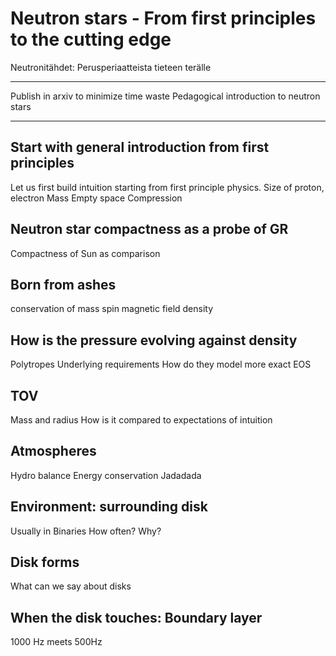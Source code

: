 # Neutron stars - From first principles to the cutting edge
Neutronitähdet: Perusperiaatteista tieteen terälle

--------------------------------------------------
Publish in arxiv to minimize time waste
Pedagogical introduction to neutron stars




--------------------------------------------------

## Start with general introduction from first principles

Let us first build intuition starting from first principle physics.
Size of proton, electron
Mass
Empty space
Compression

## Neutron star compactness as a probe of GR
Compactness of Sun as comparison

## Born from ashes
conservation of mass
spin
magnetic field density


## How is the pressure evolving against density
Polytropes
Underlying requirements
How do they model more exact EOS

## TOV
Mass and radius
How is it compared to expectations of intuition


## Atmospheres
Hydro balance
Energy conservation
Jadadada

## Environment: surrounding disk
Usually in Binaries 
How often?
Why?

## Disk forms
What can we say about disks

## When the disk touches: Boundary layer
1000 Hz meets 500Hz




